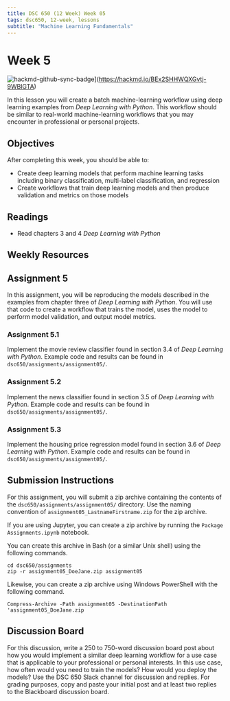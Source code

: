 ```yaml
---
title: DSC 650 (12 Week) Week 05
tags: dsc650, 12-week, lessons
subtitle: "Machine Learning Fundamentals"
---
```


# Week 5

![hackmd-github-sync-badge](https://hackmd.io/BEx2SHHWQXGvtj-9WBlGTA/badge)](https://hackmd.io/BEx2SHHWQXGvtj-9WBlGTA)


In this lesson you will create a batch machine-learning workflow using deep learning examples from *Deep Learning with Python*.  This workflow should be similar to real-world machine-learning workflows that you may encounter in professional or personal projects. 

## Objectives

After completing this week, you should be able to:

* Create deep learning models that perform machine learning tasks including binary classification, multi-label classification, and regression
* Create workflows that train deep learning models and then produce validation and metrics on those models

## Readings

* Read chapters 3 and 4  *Deep Learning with Python*

## Weekly Resources 

## Assignment 5

In this assignment, you will be reproducing the models described in the examples from chapter three of *Deep Learning with Python*. You will use that code to create a workflow that trains the model, uses the model to perform model validation, and output model metrics. 

### Assignment 5.1

Implement the movie review classifier found in section 3.4 of *Deep Learning with Python*. Example code and results can be found in `dsc650/assignments/assignment05/`.

### Assignment 5.2 

Implement the news classifier found in section 3.5 of *Deep Learning with Python*. Example code and results can be found in `dsc650/assignments/assignment05/`.

### Assignment 5.3

Implement the housing price regression model found in section 3.6 of *Deep Learning with Python*. Example code and results can be found in `dsc650/assignments/assignment05/`.

## Submission Instructions

For this assignment, you will submit a zip archive containing the contents of the `dsc650/assignments/assignment05/` directory. Use the naming convention of `assignment05_LastnameFirstname.zip` for the zip archive. 

If you are using Jupyter, you can create a zip archive by running the `Package Assignments.ipynb` notebook. 

You can create this archive in Bash (or a similar Unix shell) using the following commands. 

```shell
cd dsc650/assignments
zip -r assignment05_DoeJane.zip assignment05
```

Likewise, you can create a zip archive using Windows PowerShell with the following command. 

```shell
Compress-Archive -Path assignment05 -DestinationPath 'assignment05_DoeJane.zip
```

## Discussion Board

For this discussion, write a 250 to 750-word discussion board post about how you would implement a similar deep learning workflow for a use case that is applicable to your professional or personal interests.  In this use case, how often would you need to train the models? How would you deploy the models? Use the DSC 650 Slack channel for discussion and replies.  For grading purposes, copy and paste your initial post and at least two replies to the Blackboard discussion board. 

